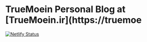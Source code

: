 # TrueMoein Personal Blog at [TrueMoein.ir](https://truemoe

[![Netlify Status](https://api.netlify.com/api/v1/badges/d0ea2053-c584-48db-8bde-83559d578e2c/deploy-status)](https://app.netlify.com/sites/truemoein/deploys)
